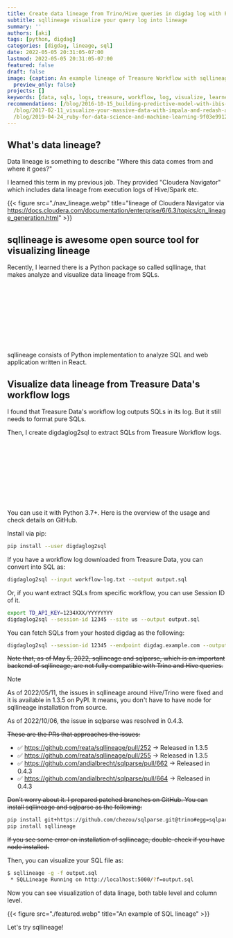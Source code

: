 ```yaml
---
title: Create data lineage from Trino/Hive queries in digdag log with Python
subtitle: sqllineage visualize your query log into lineage
summary: ''
authors: [aki]
tags: [python, digdag]
categories: [digdag, lineage, sql]
date: 2022-05-05 20:31:05-07:00
lastmod: 2022-05-05 20:31:05-07:00
featured: false
draft: false
image: {caption: An example lineage of Treasure Workflow with sqllineage, focal_point: '',
  preview_only: false}
projects: []
keywords: [data, sqls, logs, treasure, workflow, log, visualize, learned, level, python]
recommendations: [/blog/2016-10-15_building-predictive-model-with-ibis--impala-and-scikit-learn-356b41f404e0/,
  /blog/2017-02-11_visualize-your-massive-data-with-impala-and-redash-afe31133c644/,
  /blog/2019-04-24_ruby-for-data-science-and-machine-learning-9f03e99125e0/]
---
```


## What's data lineage?

Data lineage is something to describe "Where this data comes from and where it goes?"

I learned this term in my previous job. They provided "Cloudera Navigator" which includes data lineage from execution logs of Hive/Spark etc.

{{< figure src="./nav_lineage.webp" title="lineage of Cloudera Navigator via https://docs.cloudera.com/documentation/enterprise/6/6.3/topics/cn_lineage_generation.html" >}}

## sqllineage is awesome open source tool for visualizing lineage

Recently, I learned there is a Python package so called sqllinage, that makes analyze and visualize data lineage from SQLs.

<div class="iframely-embed"><div class="iframely-responsive" style="height: 140px; padding-bottom: 0;"><a href="https://github.com/reata/sqllineage" data-iframely-url="//iframely.net/4q6WPtz?card=small"></a></div></div><script async src="//iframely.net/embed.js" charset="utf-8"></script>

sqllineage consists of Python implementation to analyze SQL and web application written in React.

## Visualize data lineage from Treasure Data's workflow logs

I found that Treasure Data's workflow log outputs SQLs in its log. But it still needs to format pure SQLs.

Then, I create digdaglog2sql to extract SQLs from Treasure Workflow logs.

<div class="iframely-embed"><div class="iframely-responsive" style="height: 140px; padding-bottom: 0;"><a href="https://github.com/chezou/digdaglog2sql" data-iframely-url="//iframely.net/5Up1iQ9?card=small"></a></div></div><script async src="//iframely.net/embed.js" charset="utf-8"></script>

You can use it with Python 3.7+. Here is the overview of the usage and check details on GitHub.

Install via pip:

```sh
pip install --user digdaglog2sql
```

If you have a workflow log downloaded from Treasure Data, you can convert into SQL as:

```sh
digdaglog2sql --input workflow-log.txt --output output.sql
```

Or, if you want extract SQLs from specific workflow, you can use Session ID of it.

```sh
export TD_API_KEY=1234XXX/YYYYYYYY
digdaglog2sql --session-id 12345 --site us --output output.sql
```

You can fetch SQLs from your hosted digdag as the following:

```sh
digdaglog2sql --session-id 12345 --endpoint digdag.example.com --output output.sql
```

~~Note that, as of May 5, 2022, sqllineage and sqlparse, which is an important backend of sqllineage, are not fully compatible with Trino and Hive queries.~~

> [!NOTE]
> As of 2022/05/11, the issues in sqllineage around Hive/Trino were fixed and it is available in 1.3.5 on PyPI.
> It means, you don't have to have node for sqllineage installation from source.
>
> As of 2022/10/06, the issue in sqlparse was resolved in 0.4.3.

~~These are the PRs that approaches the issues:~~

- ✅ https://github.com/reata/sqllineage/pull/252 -> Released in 1.3.5
- ✅ https://github.com/reata/sqllineage/pull/255 -> Released in 1.3.5
- ✅ https://github.com/andialbrecht/sqlparse/pull/662 -> Released in 0.4.3
- ✅ https://github.com/andialbrecht/sqlparse/pull/664 -> Released in 0.4.3

~~Don't worry about it. I prepared patched branches on GitHub. You can install sqllineage and sqlparse as the following:~~

```sh
pip install git+https://github.com/chezou/sqlparse.git@trino#egg=sqlparse==0.4.3.dev0
pip install sqllineage
```

~~If you see some error on installation of sqllineage, double-check if you have node installed.~~

Then, you can visualize your SQL file as:

```sh
$ sqllineage -g -f output.sql
 * SQLLineage Running on http://localhost:5000/?f=output.sql
```

Now you can see visualization of data linage, both table level and column level.

{{< figure src="./featured.webp" title="An example of SQL lineage" >}}

Let's try sqllineage!
